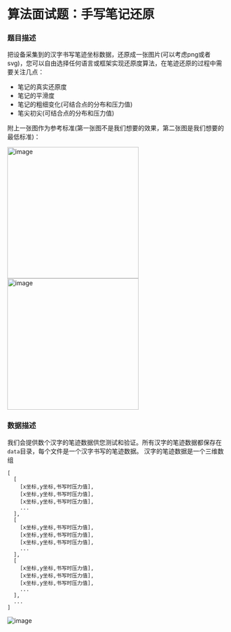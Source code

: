 # 算法面试题：手写笔记还原
### 题目描述
把设备采集到的汉字书写笔迹坐标数据，还原成一张图片(可以考虑png或者svg)，您可以自由选择任何语言或框架实现还原度算法，在笔迹还原的过程中需要关注几点：
- 笔记的真实还原度
- 笔记的平滑度
- 笔记的粗细变化(可结合点的分布和压力值)
- 笔尖初尖(可结合点的分布和压力值)

附上一张图作为参考标准(第一张图不是我们想要的效果，第二张图是我们想要的最低标准)：

<img width="300" alt="image" src="https://user-images.githubusercontent.com/9147956/218914270-e866f740-cbc2-4132-822d-2491749952f2.png">
<img width="300" alt="image" src="https://user-images.githubusercontent.com/9147956/218247997-b8f2c704-bdd6-4df3-be9b-6814d1501848.png">


### 数据描述
我们会提供数个汉字的笔迹数据供您测试和验证。所有汉字的笔迹数据都保存在`data`目录，每个文件是一个汉字书写的笔迹数据。
汉字的笔迹数据是一个三维数组
```
[
  [
    [x坐标,y坐标,书写时压力值],
    [x坐标,y坐标,书写时压力值],
    [x坐标,y坐标,书写时压力值],
    ...
  ],
  [
    [x坐标,y坐标,书写时压力值],
    [x坐标,y坐标,书写时压力值],
    [x坐标,y坐标,书写时压力值],
    ...
  ],
  [
    [x坐标,y坐标,书写时压力值],
    [x坐标,y坐标,书写时压力值],
    [x坐标,y坐标,书写时压力值],
    ...
  ],
  ...
]

```
![image](https://user-images.githubusercontent.com/9147956/217541080-57ad8431-a65d-4198-9173-9141362f16b5.png)

